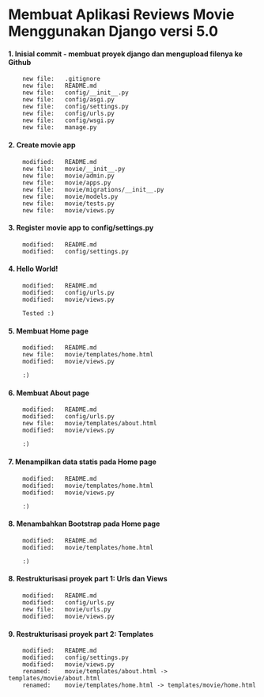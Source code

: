 # Membuat Aplikasi Reviews Movie Menggunakan Django versi 5.0


#### 1. Inisial commit - membuat proyek django dan mengupload filenya ke Github

        new file:   .gitignore
        new file:   README.md
        new file:   config/__init__.py
        new file:   config/asgi.py
        new file:   config/settings.py
        new file:   config/urls.py
        new file:   config/wsgi.py
        new file:   manage.py


#### 2. Create movie app

        modified:   README.md
        new file:   movie/__init__.py
        new file:   movie/admin.py
        new file:   movie/apps.py
        new file:   movie/migrations/__init__.py
        new file:   movie/models.py
        new file:   movie/tests.py
        new file:   movie/views.py


#### 3. Register movie app to config/settings.py

        modified:   README.md
        modified:   config/settings.py


#### 4. Hello World!

        modified:   README.md
        modified:   config/urls.py
        modified:   movie/views.py

        Tested :)


#### 5. Membuat Home page

        modified:   README.md
        new file:   movie/templates/home.html
        modified:   movie/views.py

        :)


#### 6. Membuat About page

        modified:   README.md
        modified:   config/urls.py
        new file:   movie/templates/about.html
        modified:   movie/views.py

        :)


#### 7. Menampilkan data statis pada Home page

        modified:   README.md
        modified:   movie/templates/home.html
        modified:   movie/views.py

        :)


#### 8. Menambahkan Bootstrap pada Home page

        modified:   README.md
        modified:   movie/templates/home.html

        :)


#### 8. Restrukturisasi proyek part 1: Urls dan Views

        modified:   README.md
        modified:   config/urls.py
        new file:   movie/urls.py
        modified:   movie/views.py


#### 9. Restrukturisasi proyek part 2: Templates

        modified:   README.md
        modified:   config/settings.py
        modified:   movie/views.py
        renamed:    movie/templates/about.html -> templates/movie/about.html
        renamed:    movie/templates/home.html -> templates/movie/home.html